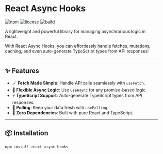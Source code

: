 # React Async Hooks

![npm](https://img.shields.io/npm/v/react-async-hooks?color=%230076d6&label=npm&style=for-the-badge)
![license](https://img.shields.io/github/license/matinkaviani/react-async-hooks?color=%23FFD700&style=for-the-badge)
![build](https://img.shields.io/github/actions/workflow/status/matinkaviani/react-async-hooks/build.yml?style=for-the-badge)

A lightweight and powerful library for managing asynchronous logic in React.

With React Async Hooks, you can effortlessly handle fetches, mutations, caching, and even auto-generate TypeScript types from API responses!

---

## ✨ Features

- 🪄 **Fetch Made Simple**: Handle API calls seamlessly with `useFetch`.
- 🔄 **Flexible Async Logic**: Use `useAsync` for any promise-based logic.
- ⚡ **TypeScript Support**: Auto-generate TypeScript types from API responses.
- 🔁 **Polling**: Keep your data fresh with `usePolling`.
- 🚀 **Zero Dependencies**: Built with pure React and TypeScript.

---

## 📦 Installation

```bash
npm install react-async-hooks
```
